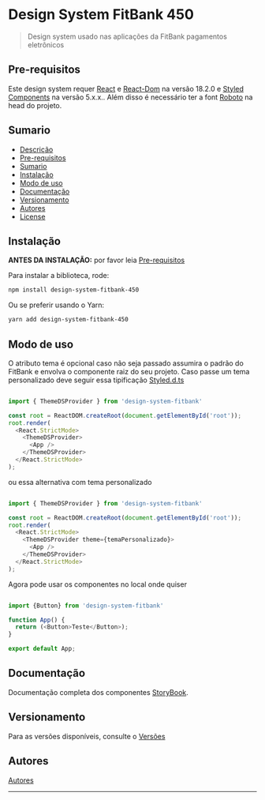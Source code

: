 # Design System FitBank 450

> Design system usado nas aplicações da FitBank pagamentos eletrônicos

## Pre-requisitos
Este design system requer [React](https://pt-br.reactjs.org/docs/create-a-new-react-app.html) e [React-Dom](https://pt-br.reactjs.org/docs/create-a-new-react-app.html) na versão 18.2.0 e [Styled Components](https://styled-components.com/docs/basics#installation) na versão 5.x.x.. Além disso é necessário ter a font [Roboto](https://fonts.google.com/specimen/Roboto) na head do projeto.

## Sumario

- [Descrição](#design-system-fitBank-450)
- [Pre-requisitos](#pre-requisitos)
- [Sumario](#sumario)
- [Instalação](#instalação)
- [Modo de uso](#modo-de-uso)
- [Documentação](#documentação)
- [Versionamento](#versionamento)
- [Autores](#autores)
- [License](#license)

## Instalação
**ANTES DA INSTALAÇÃO:** por favor leia [Pre-requisitos](#pre-requisitos)

Para instalar a biblioteca, rode:
```sh
npm install design-system-fitbank-450
```
Ou se preferir usando o Yarn:
```sh
yarn add design-system-fitbank-450
```
## Modo de uso
O atributo tema é opcional caso não seja passado assumira o padrão do FitBank e envolva o componente raiz do seu projeto. Caso passe um tema personalizado deve seguir essa tipificação [Styled.d.ts](https://github.com/Fitbank-Pagamentos-Eletronicos/Design-System/blob/main/src/theme/styled.d.ts)
```js

import { ThemeDSProvider } from 'design-system-fitbank'

const root = ReactDOM.createRoot(document.getElementById('root'));
root.render(
  <React.StrictMode>
    <ThemeDSProvider>
      <App />
    </ThemeDSProvider>
  </React.StrictMode>
);
```
ou essa alternativa com tema personalizado
```js

import { ThemeDSProvider } from 'design-system-fitbank'

const root = ReactDOM.createRoot(document.getElementById('root'));
root.render(
  <React.StrictMode>
    <ThemeDSProvider theme={temaPersonalizado}>
      <App />
    </ThemeDSProvider>
  </React.StrictMode>
);
```
Agora pode usar os componentes no local onde quiser
```js

import {Button} from 'design-system-fitbank'

function App() {
  return (<Button>Teste</Button>);
}

export default App;
```
## Documentação
Documentação completa dos componentes [StoryBook](https://sharedimages.fitbank.com.br/sharedimages/designSystemDoc/index.html?path=/story/button--default).

## Versionamento
Para as versões disponíveis, consulte o [Versões](https://github.com/Design-System-FitBank/design-system-fitbank-450/releases)

## Autores
[Autores](https://github.com/Design-System-FitBank/design-system-fitbank-450/graphs/contributors)

----------------------------------

